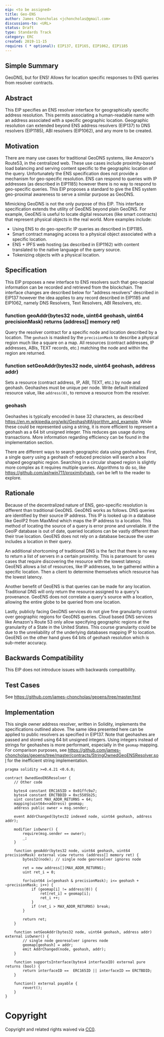 ```yaml
---
eip: <to be assigned>
title: Geo-ENS
author: James Choncholas <jchoncholas@gmail.com>
discussions-to: <URL>
status: Draft
type: Standards Track
category: ERC
created: 2019-11-15
requires ( * optional): EIP137, EIP165, EIP1062, EIP1185
---
```

<!--replaces ( * optional): <EIP number(s)> -->

<!--You can leave these HTML comments in your merged EIP and delete the visible duplicate text guides, they will not appear and may be helpful to refer to if you edit it again. This is the suggested template for new EIPs. Note that an EIP number will be assigned by an editor. When opening a pull request to submit your EIP, please use an abbreviated title in the filename, `eip-draft_title_abbrev.md`. The title should be 44 characters or less.-->

## Simple Summary
<!--"If you can't explain it simply, you don't understand it well enough." Provide a simplified and layman-accessible explanation of the EIP.-->
GeoDNS, but for ENS! Allows for location specific responses to ENS queries from resolver contracts.

## Abstract
<!--A short (~200 word) description of the technical issue being addressed.-->
This EIP specifies an ENS resolver interface for geographically specific address resolution.
This permits associating a human-readable name with an address associated with a specific geographic location.
Geographic resolution can extended beyond ENS address resolvers (EIP137) to DNS resolvers (EIP1185), ABI resolvers (EIP1062), and any more to be created.

## Motivation
<!--The motivation is critical for EIPs that want to change the Ethereum protocol. It should clearly explain why the existing protocol specification is inadequate to address the problem that the EIP solves. EIP submissions without sufficient motivation may be rejected outright.-->
There are many use cases for traditional GeoDNS systems, like Amazon's Route53, in the centralized web.
These use cases include proximity-based load balancing and serving content specific to the geographic location of the query.
Unfortunately the ENS specification does not provide a mechanism for geo-specific resolution.
ENS can respond to queries with IP addresses (as described in EIP1185) however there is no way to respond to geo-specific queries.
This EIP proposes a standard to give the ENS system geo-proximal awareness to serve a similar purpose as GeoDNS.

Mimicking GeoDNS is not the only purpose of this EIP.
This interface specification extends the utility of GeoENS beyond plain GeoDNS.
For example, GeoENS is useful to locate digital resources (like smart contracts) that represent physical objects in the real world.
More examples include:
 - Using ENS to do geo-specific IP queries as described in EIP1185.
 - Smart contract managing access to a physical object associated with a specific location.
 - ENS + IPFS web hosting (as described in EIP1162) with content translated to the native language of the query source.
 - Tokenizing objects with a physical location.

## Specification
<!--The technical specification should describe the syntax and semantics of any new feature. The specification should be detailed enough to allow competing, interoperable implementations for any of the current Ethereum platforms (go-ethereum, parity, cpp-ethereum, ethereumj, ethereumjs, and [others](https://github.com/ethereum/wiki/wiki/Clients)).-->
This EIP proposes a new interface to ENS resolvers such that geo-spacial information can be recorded and retrieved from the blockchain.
The interface changes are described below for "address resolvers" described in EIP137 however the idea applies to any record described in EIP1185 and EIP1062, namely DNS Resolvers, Text Resolvers, ABI Resolvers, etc.

### function geoAddr(bytes32 node, uint64 geohash, uint64 precisionMask) returns (address[] memory ret)
Query the resolver contract for a specific node and location described by a location.
The `geohash` is masked by the `precisionMask` to describe a physical region much like a square on a map.
All resources (contract addresses, IP addresses, ABIs, TEXT records, etc.) matching the node and within the region are returned.

### function setGeoAddr(bytes32 node, uint64 geohash, address addr)
Sets a resource (contract address, IP, ABI, TEXT, etc.) by node and geohash.
Geohashes must be unique per node.
Write default initialized resource value, like `address(0)`, to remove a resource from the resolver.

### geohash
Geohashes is typically encoded in base 32 characters, as described https://en.m.wikipedia.org/wiki/Geohash#Algorithm_and_example.
While these could be represented using a string, it is more efficient to represent a geohash as a 64 bit unsigned integer.
This reduces gas usage during transactions.
More information regarding efficiency can be found in the implementation section.

<!-- hilbert geohash -->

There are different ways to search geographic data using geohashes.
First, a single query using a geohash of reduced precision will search a box shaped geographic region.
Searching in a circular shaped region is slightly more complex as it requires multiple queries.
Algorithms to do so, like https://github.com/ashwin711/proximityhash, can be left to the reader to explore.

## Rationale
<!--The rationale fleshes out the specification by describing what motivated the design and why particular design decisions were made. It should describe alternate designs that were considered and related work, e.g. how the feature is supported in other languages. The rationale may also provide evidence of consensus within the community, and should discuss important objections or concerns raised during discussion.-->
Because of the decentralized nature of ENS, geo-specific resolution is different than traditional GeoDNS.
GeoDNS works as follows. DNS queries are identified by their source IP address.
This IP is looked up in a database like GeoIP2 from MaxMind which maps the IP address to a location.
This method of locating the source of a query is error prone and unreliable.
If the GeoIP database is out of date, queried locations can be vastly different than their true location.
GeoENS does not rely on a database because the user includes a location in their query.

An additional shortcoming of traditional DNS is the fact that there is no way to return a list of servers in a certain proximity.
This is paramount for uses cases that require discovering the resource with the lowest latency.
GeoENS allows a list of resources, like IP addresses, to be gathered within a specific location.
Then a client to determine themselves which resource has the lowest latency.

Another benefit of GeoENS is that queries can be made for any location.
Traditional DNS will only return the resource assigned to a query's provenance.
GeoENS does not correlate a query's source with a location, allowing the entire globe to be queried from one location.

Lastly, publicly facing GeoDNS services do not give fine granularity control over geographic regions for GeoDNS queries.
Cloud based DNS services like Amazon's Route 53 only allow specifying geographic regions at the granularity of a State in the United States.
This course granularity could be due to the unreliability of the underlying databases mapping IP to location.
GeoENS on the other hand gives 64 bits of geohash resolution which is sub-meter accuracy.


## Backwards Compatibility
<!--All EIPs that introduce backwards incompatibilities must include a section describing these incompatibilities and their severity. The EIP must explain how the author proposes to deal with these incompatibilities. EIP submissions without a sufficient backwards compatibility treatise may be rejected outright.-->
This EIP does not introduce issues with backwards compatibility.

## Test Cases
<!--Test cases for an implementation are mandatory for EIPs that are affecting consensus changes. Other EIPs can choose to include links to test cases if applicable.-->
See https://github.com/james-choncholas/geoens/tree/master/test

## Implementation
<!--The implementations must be completed before any EIP is given status "Final", but it need not be completed before the EIP is accepted. While there is merit to the approach of reaching consensus on the specification and rationale before writing code, the principle of "rough consensus and running code" is still useful when it comes to resolving many discussions of API details.-->

This single owner address resolver, written in Solidity, implements the specifications outlined above.
The same idea presented here can be applied to public resolvers as specified in EIP137.
Note that geohashes are passed and stored using 64 bit unsigned integers.
Using integers instead of strings for geohashes is more performant, especially in the `geomap` mapping.
For comparison purposes, see https://github.com/james-choncholas/geoens/tree/master/contracts/StringOwnedGeoENSResolver.sol for the inefficient string implementation.


```solidity
pragma solidity >=0.4.21 <0.6.0;

contract OwnedGeoENSResolver {
    // Other code

    bytes4 constant ERC165ID = 0x01ffc9a7;
    bytes4 constant ERCTBDID = 0xc5505b25;
    uint constant MAX_ADDR_RETURNS = 64;
    mapping(uint64=>address) geomap;
    address public owner = msg.sender;

    event AddrChanged(bytes32 indexed node, uint64 geohash, address addr);

    modifier isOwner() {
        require(msg.sender == owner);
        _;
    }

    function geoAddr(bytes32 node, uint64 geohash, uint64 precisionMask) external view returns (address[] memory ret) {
        bytes32(node); // single node georesolver ignores node

        ret = new address[](MAX_ADDR_RETURNS);
        uint ret_i = 0;

        for(uint64 i=(geohash & precisionMask); i<= geohash + ~precisionMask; i++) {
            if (geomap[i] != address(0)) {
                ret[ret_i] = geomap[i];
                ret_i ++;
            }
            if (ret_i > MAX_ADDR_RETURNS) break;
        }

        return ret;
    }

    function setGeoAddr(bytes32 node, uint64 geohash, address addr) external isOwner() {
        // single node georesolver ignores node
        geomap[geohash] = addr;
        emit AddrChanged(node, geohash, addr);
    }

    function supportsInterface(bytes4 interfaceID) external pure returns (bool) {
        return interfaceID ==  ERC165ID || interfaceID == ERCTBDID;
    }

    function() external payable {
        revert();
    }
}
```

# Copyright
Copyright and related rights waived via [CC0](https://creativecommons.org/publicdomain/zero/1.0/).
